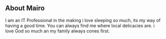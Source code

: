 ## About Mairo

I am an IT Professional in the making
i love sleeping so much, its my way of having a good time. You can always find me where local delicacies are.
i love God so much an my family always cones first.
